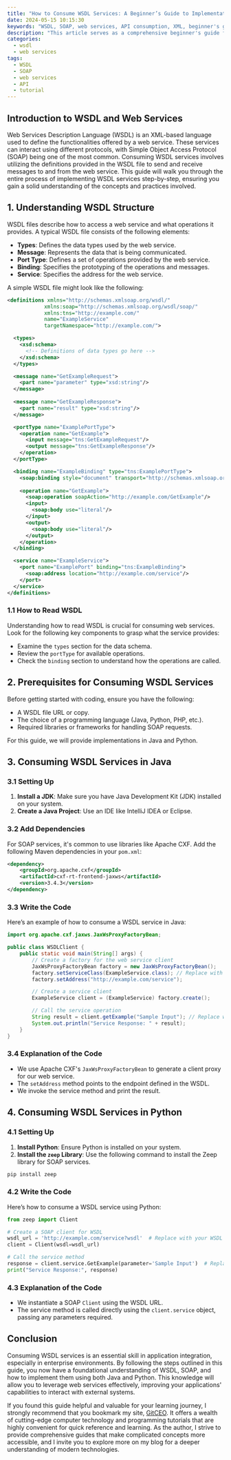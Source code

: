 ```yaml
---
title: "How to Consume WSDL Services: A Beginner’s Guide to Implementation"
date: 2024-05-15 10:15:30
keywords: "WSDL, SOAP, web services, API consumption, XML, beginner's guide, implementation tutorial"
description: "This article serves as a comprehensive beginner's guide for consuming WSDL services. You will learn the core concepts of WSDL and SOAP, detailed step-by-step instructions for implementing WSDL web services in various programming languages, including Java, Python, and PHP. We will provide code samples, practical tips, and best practices to help you understand how to effectively consume web services using WSDL. Whether you're new to web services or looking to solidify your understanding, this guide is designed to equip you with the knowledge to implement WSDL services successfully."
categories:
  - wsdl
  - web services
tags:
  - WSDL
  - SOAP
  - web services
  - API
  - tutorial
---
```


## Introduction to WSDL and Web Services

Web Services Description Language (WSDL) is an XML-based language used to define the functionalities offered by a web service. These services can interact using different protocols, with Simple Object Access Protocol (SOAP) being one of the most common. Consuming WSDL services involves utilizing the definitions provided in the WSDL file to send and receive messages to and from the web service. This guide will walk you through the entire process of implementing WSDL services step-by-step, ensuring you gain a solid understanding of the concepts and practices involved.

<!-- more -->

## 1. Understanding WSDL Structure

WSDL files describe how to access a web service and what operations it provides. A typical WSDL file consists of the following elements:

- **Types**: Defines the data types used by the web service.
- **Message**: Represents the data that is being communicated.
- **Port Type**: Defines a set of operations provided by the web service.
- **Binding**: Specifies the prototyping of the operations and messages.
- **Service**: Specifies the address for the web service.

A simple WSDL file might look like the following:

```xml
<definitions xmlns="http://schemas.xmlsoap.org/wsdl/"
            xmlns:soap="http://schemas.xmlsoap.org/wsdl/soap/"
            xmlns:tns="http://example.com/"
            name="ExampleService"
            targetNamespace="http://example.com/">

  <types>
    <xsd:schema>
      <!-- Definitions of data types go here -->
    </xsd:schema>
  </types>

  <message name="GetExampleRequest">
    <part name="parameter" type="xsd:string"/>
  </message>
  
  <message name="GetExampleResponse">
    <part name="result" type="xsd:string"/>
  </message>

  <portType name="ExamplePortType">
    <operation name="GetExample">
      <input message="tns:GetExampleRequest"/>
      <output message="tns:GetExampleResponse"/>
    </operation>
  </portType>

  <binding name="ExampleBinding" type="tns:ExamplePortType">
    <soap:binding style="document" transport="http://schemas.xmlsoap.org/soap/http"/>
    
    <operation name="GetExample">
      <soap:operation soapAction="http://example.com/GetExample"/>
      <input>
        <soap:body use="literal"/>
      </input>
      <output>
        <soap:body use="literal"/>
      </output>
    </operation>
  </binding>

  <service name="ExampleService">
    <port name="ExamplePort" binding="tns:ExampleBinding">
      <soap:address location="http://example.com/service"/>
    </port>
  </service>
</definitions>
```

### 1.1 How to Read WSDL

Understanding how to read WSDL is crucial for consuming web services. Look for the following key components to grasp what the service provides:

- Examine the `types` section for the data schema.
- Review the `portType` for available operations.
- Check the `binding` section to understand how the operations are called.

## 2. Prerequisites for Consuming WSDL Services

Before getting started with coding, ensure you have the following:

- A WSDL file URL or copy.
- The choice of a programming language (Java, Python, PHP, etc.).
- Required libraries or frameworks for handling SOAP requests. 

For this guide, we will provide implementations in Java and Python.

## 3. Consuming WSDL Services in Java

### 3.1 Setting Up

1. **Install a JDK**: Make sure you have Java Development Kit (JDK) installed on your system.
2. **Create a Java Project**: Use an IDE like IntelliJ IDEA or Eclipse.

### 3.2 Add Dependencies

For SOAP services, it's common to use libraries like Apache CXF. Add the following Maven dependencies in your `pom.xml`:

```xml
<dependency>
    <groupId>org.apache.cxf</groupId>
    <artifactId>cxf-rt-frontend-jaxws</artifactId>
    <version>3.4.3</version>
</dependency>
```

### 3.3 Write the Code

Here’s an example of how to consume a WSDL service in Java:

```java
import org.apache.cxf.jaxws.JaxWsProxyFactoryBean;

public class WSDLClient {
    public static void main(String[] args) {
        // Create a factory for the web service client
        JaxWsProxyFactoryBean factory = new JaxWsProxyFactoryBean();
        factory.setServiceClass(ExampleService.class); // Replace with your service interface
        factory.setAddress("http://example.com/service");

        // Create a service client
        ExampleService client = (ExampleService) factory.create();

        // Call the service operation
        String result = client.getExample("Sample Input"); // Replace with actual input
        System.out.println("Service Response: " + result);
    }
}
```

### 3.4 Explanation of the Code

- We use Apache CXF's `JaxWsProxyFactoryBean` to generate a client proxy for our web service.
- The `setAddress` method points to the endpoint defined in the WSDL.
- We invoke the service method and print the result.

## 4. Consuming WSDL Services in Python

### 4.1 Setting Up

1. **Install Python**: Ensure Python is installed on your system.
2. **Install the `zeep` Library**: Use the following command to install the Zeep library for SOAP services.

```bash
pip install zeep
```

### 4.2 Write the Code

Here’s how to consume a WSDL service using Python:

```python
from zeep import Client

# Create a SOAP client for WSDL
wsdl_url = 'http://example.com/service?wsdl'  # Replace with your WSDL URL
client = Client(wsdl=wsdl_url)

# Call the service method
response = client.service.GetExample(parameter='Sample Input')  # Replace with actual input
print("Service Response:", response)
```

### 4.3 Explanation of the Code

- We instantiate a SOAP `Client` using the WSDL URL.
- The service method is called directly using the `client.service` object, passing any parameters required.

## Conclusion

Consuming WSDL services is an essential skill in application integration, especially in enterprise environments. By following the steps outlined in this guide, you now have a foundational understanding of WSDL, SOAP, and how to implement them using both Java and Python. This knowledge will allow you to leverage web services effectively, improving your applications' capabilities to interact with external systems.

If you found this guide helpful and valuable for your learning journey, I strongly recommend that you bookmark my site, [GitCEO](https://gitceo.com). It offers a wealth of cutting-edge computer technology and programming tutorials that are highly convenient for quick reference and learning. As the author, I strive to provide comprehensive guides that make complicated concepts more accessible, and I invite you to explore more on my blog for a deeper understanding of modern technologies.